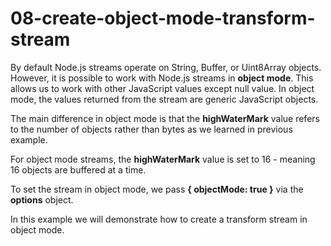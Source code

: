 # 08-create-object-mode-transform-stream

By default Node.js streams operate on String, Buffer, or Uint8Array objects.
However, it is possible to work with Node.js streams in **object mode**.
This allows us to work with other JavaScript values except null value.
In object mode, the values returned from the stream are generic JavaScript objects.

The main difference in object mode is that the **highWaterMark** value refers to the number of objects rather than bytes as we learned in previous example.

For object mode streams, the **highWaterMark** value is set to 16 - meaning 16 objects are buffered at a time.

To set the stream in object mode, we pass **{ objectMode: true }** via the **options** object.

In this example we will demonstrate how to create a transform stream in object mode.

